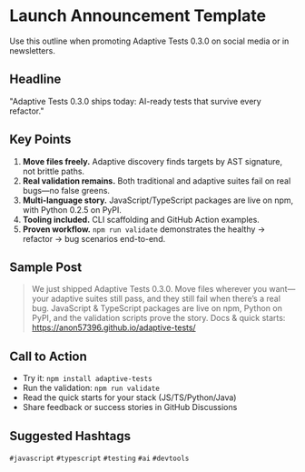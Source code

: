 # Launch Announcement Template

Use this outline when promoting Adaptive Tests 0.3.0 on social media or in newsletters.

## Headline

"Adaptive Tests 0.3.0 ships today: AI-ready tests that survive every refactor."

## Key Points

1. **Move files freely.** Adaptive discovery finds targets by AST signature, not brittle paths.
2. **Real validation remains.** Both traditional and adaptive suites fail on real bugs—no false greens.
3. **Multi-language story.** JavaScript/TypeScript packages are live on npm, with Python 0.2.5 on PyPI.
4. **Tooling included.** CLI scaffolding and GitHub Action examples.
5. **Proven workflow.** `npm run validate` demonstrates the healthy → refactor → bug scenarios end-to-end.

## Sample Post

> We just shipped Adaptive Tests 0.3.0. Move files wherever you want—your adaptive suites still pass, and they still fail when there’s a real bug. JavaScript & TypeScript packages are live on npm, Python on PyPI, and the validation scripts prove the story. Docs & quick starts: https://anon57396.github.io/adaptive-tests/

## Call to Action

- Try it: `npm install adaptive-tests`
- Run the validation: `npm run validate`
- Read the quick starts for your stack (JS/TS/Python/Java)
- Share feedback or success stories in GitHub Discussions

## Suggested Hashtags

`#javascript` `#typescript` `#testing` `#ai` `#devtools`

